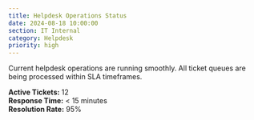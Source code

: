 ```yaml
---
title: Helpdesk Operations Status
date: 2024-08-18 10:00:00
section: IT Internal
category: Helpdesk
priority: high
---
```


Current helpdesk operations are running smoothly. All ticket queues are being processed within SLA timeframes.

**Active Tickets:** 12  
**Response Time:** < 15 minutes  
**Resolution Rate:** 95%
